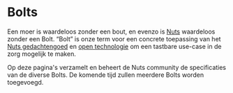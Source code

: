 # Bolts

Een moer is waardeloos zonder een bout, en evenzo is [Nuts](https://nuts.nl) waardeloos zonder een Bolt. “Bolt” is onze term voor een concrete toepassing van het [Nuts gedachtengoed](https://nuts.nl/manifest) en [open technologie](https://nuts-foundation.gitbook.io/) om een tastbare use-case in de zorg mogelijk te maken.

Op deze pagina's verzamelt en beheert de Nuts community de specificaties van de diverse Bolts. De komende tijd zullen meerdere Bolts worden toegevoegd.

